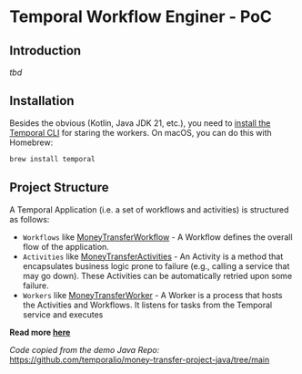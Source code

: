 # Temporal Workflow Enginer - PoC


## Introduction
_tbd_


## Installation

Besides the obvious (Kotlin, Java JDK 21, etc.), you need to [install the Temporal CLI](https://learn.temporal.io/getting_started/java/dev_environment/) for staring the workers.
On macOS, you can do this with Homebrew:

~~~sh
brew install temporal
~~~

## Project Structure

A Temporal Application (i.e. a set of workflows and activities) is structured as follows:

- `Workflows` like [MoneyTransferWorkflow](src/main/kotlin/com/tonihacks/temporalpoc/MoneyTransferWorkflow.kt) -  A Workflow defines the overall flow of the application.
- `Activities` like [MoneyTransferActivities](src/main/kotlin/com/tonihacks/temporalpoc/AccountActivityImpl.kt) - An Activity is a method that encapsulates business logic prone to failure (e.g., calling a service that may go down). These Activities can be automatically retried upon some failure.
- `Workers` like [MoneyTransferWorker](src/main/kotlin/com/tonihacks/temporalpoc/MoneyTransferWorker.kt) - A Worker is a process that hosts the Activities and Workflows. It listens for tasks from the Temporal service and executes


**Read more [here](https://learn.temporal.io/)**

_Code copied from the demo Java Repo:_ https://github.com/temporalio/money-transfer-project-java/tree/main
